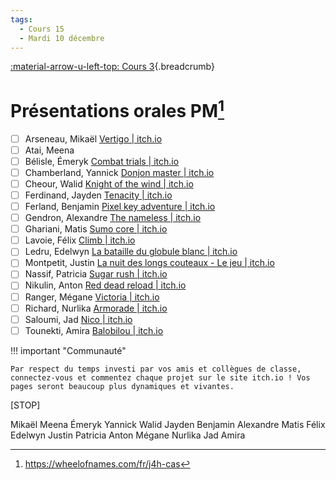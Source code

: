 ```yaml
---
tags:
  - Cours 15
  - Mardi 10 décembre
---
```


[:material-arrow-u-left-top: Cours 3](../cours15.md){.breadcrumb}

# Présentations orales PM[^won]

[^won]: <https://wheelofnames.com/fr/j4h-cas>

- [ ] Arseneau, Mikaël [Vertigo | itch.io](https://oursgarou.itch.io/vertigo)
- [ ] Atai, Meena
- [ ] Bélisle, Émeryk [Combat trials | itch.io](https://mraosix.itch.io/combattrials)
- [ ] Chamberland, Yannick [Donjon master | itch.io](https://yannick15.itch.io/donjon-master)
- [ ] Cheour, Walid [Knight of the wind | itch.io](https://walee97.itch.io/knight-of-the-wind)
- [ ] Ferdinand, Jayden [Tenacity | itch.io](https://bigwizz13.itch.io/tenacity)
- [ ] Ferland, Benjamin [Pixel key adventure | itch.io](https://ben4242.itch.io/pixel-key-adventure)
- [ ] Gendron, Alexandre [The nameless | itch.io](https://dukksumo.itch.io/the-nameless)
- [ ] Ghariani, Matis [Sumo core | itch.io](https://jahmfrfr.itch.io/sumocore)
- [ ] Lavoie, Félix [Climb | itch.io](https://aragonaze.itch.io/climb)
- [ ] Ledru, Edelwyn [La bataille du globule blanc | itch.io](https://lumiinis.itch.io/la-bataille-du-globule-blanc)
- [ ] Montpetit, Justin [La nuit des longs couteaux - Le jeu | itch.io](https://warmhandsomejesus.itch.io/la-nuit-des-longs-couteaux-le-jeu)
- [ ] Nassif, Patricia [Sugar rush | itch.io](https://pattyburger.itch.io/sugar-rush)
- [ ] Nikulin, Anton [Red dead reload | itch.io](https://anton-nikulin.itch.io/red-dead-reload)
- [ ] Ranger, Mégane [Victoria | itch.io](https://supergirly2004.itch.io/victoria)
- [ ] Richard, Nurlika [Armorade | itch.io](https://nrlka.itch.io/armorade)
- [ ] Saloumi, Jad [Nico | itch.io](https://ramb1o.itch.io/nico)
- [ ] Tounekti, Amira [Balobilou | itch.io](https://amiratounekt.itch.io/balobilou)

!!! important "Communauté"

    Par respect du temps investi par vos amis et collègues de classe, connectez-vous et commentez chaque projet sur le site itch.io ! Vos pages seront beaucoup plus dynamiques et vivantes.

[STOP]

Mikaël
Meena
Émeryk
Yannick
Walid
Jayden
Benjamin
Alexandre
Matis
Félix
Edelwyn
Justin
Patricia
Anton
Mégane
Nurlika
Jad
Amira